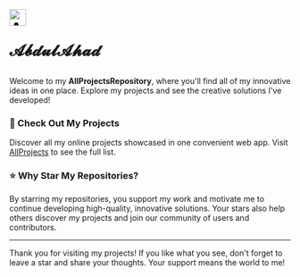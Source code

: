 <h1 style="margin: 0;"><img src="https://ahad324.github.io/AllProjects/Logo.jpg" alt="AbdulAhad Logo" width="30" style="margin-right: 10px;"/> <pre>𝓐𝓫𝓭𝓾𝓵𝓐𝓱𝓪𝓭</pre></h1>

Welcome to my **AllProjectsRepository**, where you'll find all of my innovative ideas in one place. Explore my projects and see the creative solutions I've developed!

### 🌟 Check Out My Projects

Discover all my online projects showcased in one convenient web app. Visit [AllProjects](https://ahad324.github.io/AllProjects/) to see the full list.

### ⭐ Why Star My Repositories?

By starring my repositories, you support my work and motivate me to continue developing high-quality, innovative solutions. Your stars also help others discover my projects and join our community of users and contributors.

---

Thank you for visiting my projects! If you like what you see, don't forget to leave a star and share your thoughts. Your support means the world to me!
